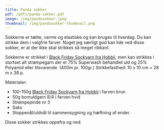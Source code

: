 ```yaml
---
title: Panda sokker
pdf: /pdfs/panda-sokker.pdf
image: /img/pandasokker.jpeg
thumbnail: /img/pandasokker-thumbnail.png
---
```

Sokkerne er tætte, varme og elastiske og kan bruges til hverdag. Du kan strikke dem i valgfrie farver. Noget jeg særligt god kan lide ved disse sokker, er at der ikke skal strikkes så meget ribkant.

Sokkerne er strikket i [Black Friday Sockyarn fra Hobbii](https://hobbii.dk/udsalg/black-friday-2023/black-friday-sock-yarn-color-pack), men kan strikkes i stortset alt strømpegarn der er 75% Superwash behandlet uld og 25% Polyamid eller tilsvarende. (400m pr. 100gr.) Strikkefasthed: 10 x 10 cm = 28 m x 38 p.

Materialer:
- 100-150g [Black Friday Sockyarn fra Hobbii](https://hobbii.dk/udsalg/black-friday-2023/black-friday-sock-yarn-color-pack) i farven brun
- 50g bomuldgarn 8/4 i farven hvid
- Strømpepinde nr 3
- Saks
- Stoppenål/uldnål til sammensygning og hæftning af ender.

Disse sokker strikkes oppefra og ned.